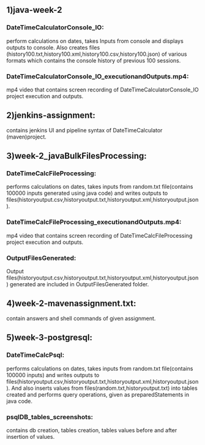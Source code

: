 ## 1)java-week-2

### DateTimeCalculatorConsole_IO:

perform calculations on dates, takes Inputs from console and displays outputs to console.
Also creates files (history100.txt,history100.xml,history100.csv,history100.json) of various formats which contains the console history of previous 100 sessions.

### DateTimeCalculatorConsole_IO_executionandOutputs.mp4:

mp4 video that contains screen recording of DateTimeCalculatorConsole_IO project execution and outputs.


## 2)jenkins-assignment:

contains jenkins UI and pipeline syntax of DateTimeCalculator (maven)project.


## 3)week-2_javaBulkFilesProcessing:

### DateTimeCalcFileProcessing:

performs calculations on dates, takes inputs from random.txt file(contains 100000 inputs generated using java code) and writes outputs to files(historyoutput.csv,historyoutput.txt,historyoutput.xml,historyoutput.json).

### DateTimeCalcFileProcessing_executionandOutputs.mp4:

mp4 video that contains screen recording of DateTimeCalcFileProcessing project execution and outputs.

### OutputFilesGenerated:

Output files(historyoutput.csv,historyoutput.txt,historyoutput.xml,historyoutput.json) generated are included in OutputFilesGenerated folder.


## 4)week-2-mavenassignment.txt:

contain answers and shell commands of given assignment.

## 5)week-3-postgresql:

### DateTimeCalcPsql:

performs calculations on dates, takes inputs from random.txt file(contains 100000 inputs) and writes outputs to files(historyoutput.csv,historyoutput.txt,historyoutput.xml,historyoutput.json).
And also inserts values from files(random.txt,historyoutput.txt) into tables created and performs query operations, given as preparedStatements in java code.

### psqlDB_tables_screenshots:

contains db creation, tables creation, tables values before and after insertion of values.
